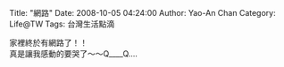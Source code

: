 Title: "網路"
Date: 2008-10-05 04:24:00
Author: Yao-An Chan
Category: Life@TW
Tags: 台灣生活點滴


<div class='post'>
家裡終於有網路了！！<br />真是讓我感動的要哭了～～Q____Q....</div>

